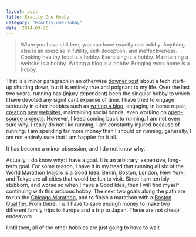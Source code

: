 ```yaml
---
layout: post
title: Exactly One Hobby
category: "exactly-one-hobby"
date: 2014-03-26
---
```


> When you have children, you can have exactly one hobby. Anything else is an exercise in futility, self-deception, and ineffectiveness. Cooking healthy food is a hobby. Exercising is a hobby. Maintaining a website is a hobby. Writing a blog is a hobby. Bringing work home is a hobby.

That is a minor paragraph in an otherwise [downer post](http://dandreamsofcoding.com/2013/08/07/shutting-down-a-dream/) about a tech start-up shutting down, but it is entirely true and poignant to my life. Over the last two years, running has (injury dependent) been the singular hobby to which I have devoted any significant expanse of time. I have tried to engage seriously in other hobbies such as [writing a blog](rovani.net "Rovani in C#"), engaging in home repair, [creating](http://darkerthanjealousy.com) [new](http://ckstaplesart.com) [websites](http://aerynlore.com), maintaining social bonds, even working on [open-source projects](https://github.com/drovani). However, I keep coming back to running. I am not even sure why. I really do not like running; I am constantly injured because of running; I am spending far more money than I should on running; generally, I am not entirely sure that I am happier for it all.

It has become a minor obsession, and I do not know why.

Actually, I do know why: I have a goal. It is an arbitrary, expensive, long-term goal. For some reason, I have it in my head that running all six of the World Marathon Majors is a Good Idea. Berlin, Boston, London, New York, and Tokyo are all cities that would be fun to visit. Since I am terribly stubborn, and worse so when I have a Good Idea, then I will find myself continuing with this arduous hobby. The next two goals along the path are to run the [Chicago Marathon](https://rovani.net/marathon-epilogue/ "A Marathon in Three Parts: Epilogue"), and to finish a marathon with a [Boston Qualifier](http://www.baa.org/races/boston-marathon/participant-information/qualifying.aspx "Boston Marathon: Qualifying Standards"). From there, I will have to save enough money to make two different family trips to Europe and a trip to Japan. These are not cheap endeavors.

Until then, all of the other hobbies are just going to have to wait.